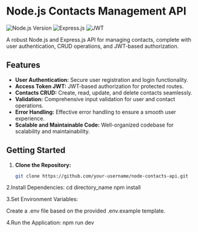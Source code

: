 # Node.js Contacts Management API

![Node.js Version](https://img.shields.io/badge/Node.js-v18.16.0-green)
![Express.js](https://img.shields.io/badge/Express.js-%5E4.18.2-blue)
![JWT](https://img.shields.io/badge/JWT-%5E9.0.2-orange)

A robust Node.js and Express.js API for managing contacts, complete with user authentication, CRUD operations, and JWT-based authorization.

## Features

- **User Authentication:** Secure user registration and login functionality.
- **Access Token JWT:** JWT-based authorization for protected routes.
- **Contacts CRUD:** Create, read, update, and delete contacts seamlessly.
- **Validation:** Comprehensive input validation for user and contact operations.
- **Error Handling:** Effective error handling to ensure a smooth user experience.
- **Scalable and Maintainable Code:** Well-organized codebase for scalability and maintainability.

## Getting Started

1. **Clone the Repository:**
   ```bash
   git clone https://github.com/your-username/node-contacts-api.git

2.Install Dependencies:
cd directory_name
npm install

3.Set Environment Variables:

Create a .env file based on the provided .env.example template.

4.Run the Application:
npm run dev
